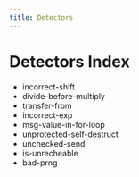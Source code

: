 ```yaml
---
title: Detectors 
---
```


# Detectors Index 

- incorrect-shift
- divide-before-multiply
- transfer-from
- incorrect-exp
- msg-value-in-for-loop
- unprotected-self-destruct
- unchecked-send
- is-unrecheable
- bad-prng
